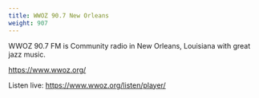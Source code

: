 ```yaml
---
title: WWOZ 90.7 New Orleans
weight: 907
---
```

WWOZ 90.7 FM is Community radio in New Orleans, Louisiana with great
jazz music.

https://www.wwoz.org/

Listen live: https://www.wwoz.org/listen/player/
